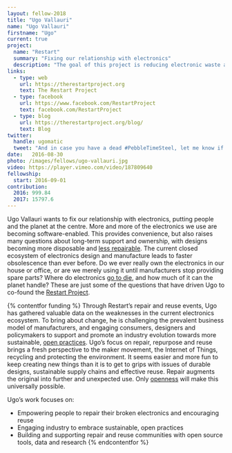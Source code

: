 ```yaml
---
layout: fellow-2018
title: "Ugo Vallauri"
name: "Ugo Vallauri"
firstname: "Ugo"
current: true
project:
  name: "Restart"
  summary: "Fixing our relationship with electronics"
  description: "The goal of this project is reducing electronic waste and promoting repair, reuse and sustainability."
links:
  - type: web
    url: https://therestartproject.org
    text: The Restart Project
  - type: facebook
    url: https://www.facebook.com/RestartProject
    text: facebook.com/RestartProject
  - type: blog
    url: https://therestartproject.org/blog/
    text: Blog
twitter:
  handle: ugomatic
  tweet: "And in case you have a dead #PebbleTimeSteel, let me know if you'd like to send me its battery to try bring mine back from the dead :-)"
date:   2016-08-30
photo: /images/fellows/ugo-vallauri.jpg
video: https://player.vimeo.com/video/187809640
fellowship:
  start: 2016-09-01
contribution:
  2016: 999.84
  2017: 15797.6
---
```

Ugo Vallauri wants to fix our relationship with electronics, putting people and the planet at the centre. More and more of the electronics we use are becoming software-enabled. This provides convenience, but also raises many questions about long-term support and ownership, with designs becoming more disposable and [less repairable](http://www.smithsonianmag.com/innovation/fight-right-repair-180959764/?no-ist). The current closed ecosystem of electronics design and manufacture leads to faster obsolescence than ever before. Do we ever really own the electronics in our house or office, or are we merely using it until manufacturers stop providing spare parts? Where do electronics [go to die](http://www.bbc.co.uk/news/business-35244018), and how much of it can the planet handle? These are just some of the questions that have driven Ugo to co-found the [Restart Project](https://therestartproject.org/). 

{% contentfor funding %}
Through Restart’s repair and reuse events, Ugo has gathered valuable data on the weaknesses in the current electronics ecosystem. To bring about change, he is challenging the prevalent business model of manufacturers, and engaging consumers, designers and policymakers to support and promote an industry evolution towards more sustainable, [open practices](https://shuttleworthfoundation.org/thinking/2014/05/15/thinking-how-of-open/). Ugo’s focus on repair, repurpose and reuse brings a fresh perspective to the maker movement, the Internet of Things, recycling and protecting the environment. It seems easier and more fun to keep creating new things than it is to get to grips with issues of durable designs, sustainable supply chains and effective reuse. Repair augments the original into further and unexpected use. Only [openness](https://shuttleworthfoundation.org/thinking/2014/01/15/thinking-openness/) will make this universally possible.

Ugo’s work focuses on: 

- Empowering people to repair their broken electronics and encouraging reuse 
- Engaging industry to embrace sustainable, open practices
- Building and supporting repair and reuse communities with open source tools, data and research
{% endcontentfor %}
